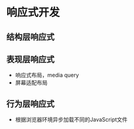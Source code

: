 # 响应式开发

## 结构层响应式

## 表现层响应式

* 响应式布局，media query
* 屏幕适配布局

## 行为层响应式

* 根据浏览器环境异步加载不同的JavaScript文件